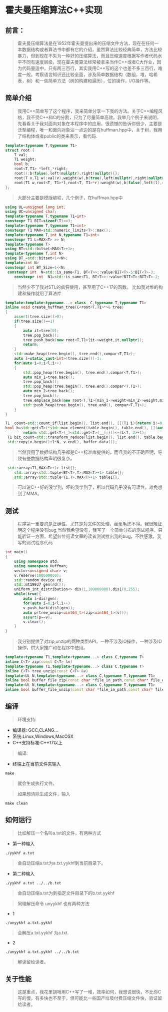 #  霍夫曼压缩算法C++实现
## 前言：
> 霍夫曼压缩算法是在1952年霍夫曼提出来的压缩文件方法，现在在任何一本数据结构或者算法书中都有它的介绍，虽然算法比较经典简单，方法比较暴力，但到现在不失为一种好的压缩算法，而且压缩速度根据写作者代码水平不同有速度层级，现在霍夫曼算法经常被拿来当作C++或者C大作业，因为代码量适中，只有两三百行，其实我用C++写的这个也差不多三百行，难度一般。考察语言知识还比较全面，涉及简单数据结构（数组，堆，哈希表，树）和一些简单方法（树的构建和遍历），位的操作，I/O操作等。
## 简单介绍
>  我用C++简单写了这个程序，我来简单分享一下我的方法。关于C++编程风格，我不受C++和C的分割，只为了尽量简单高效。我举几个例子来说明，先看看关于我对面向对象在本程序中的应用，很遗憾的告诉你很少，主要是泛型编程，唯一和面向对象沾一点边的是在huffman.hpp中，关于树，我用了结构体或者public的类来表示，看代码.     


```C++
template<typename T,typename T1>
struct root {
    T val;
    T1 weight;
    bool b;
    root<T,T1> *left,*right;
    root():b(false),left(nullptr),right(nullptr){};
    root(T v,T1 w):val(v),weight(w),b(true),left(nullptr),right(nullptr){};
    root(T1 w,root<T, T1>*l,root<T, T1>*r):weight(w),b(false),left(l),right(r){};
};
``` 
> 大部分主要是模版编程，几个例子，在huffman.hpp中 

```C++
using UL=unsigned long int;
using UC=unsigned char;
template<typename T,typename T1=int>
constexpr T1 BIT=sizeof(T)<<3;
template<typename T,typename T1=int>
constexpr T1 MAX=std::numeric_limits<T>::max();
template<typename T,int N,typename T1=int>
constexpr T1 L=MAX<T> >> N;
template<typename T>
using BT=std::bitset<MAX<T>+1>;
template<typename T,int N>
using BT_=std::bitset<1<<N>;
template<int N>
constexpr int BT_Size=1<<N;
 constexpr int  N=std::is_same<T1, BT<T>>::value?BIT<T>-5:BIT<T>-3;
    constexpr int  N1=std::is_same<T1, BT<T>>::value?BIT<T>:BIT<T>-2;
```
> 当然少不了我对STL的疯狂使用，甚至用了C++17的函数。
比如我对堆的构建和操作就用了算法库 
```C++
template<template<typename...> class  C,typename T,typename T1>
inline void create_huffman_tree(C<root<T,T1>*>& tree)
{
    assert(tree.size()>0);
    if(tree.size()==1)
    {
        auto it=tree[0];
        tree.pop_back();
        tree.push_back(new root<T,T1>{it->weight,it,nullptr});
        return;
    }
    std::make_heap(tree.begin(), tree.end(),compar<T,T1>);
    auto l=static_cast<int>(tree.size())-1;
    for(auto i=0;i<l;i++)
    {
        std::pop_heap(tree.begin(), tree.end(),compar<T,T1>);
        auto min_1=tree.back();
        tree.pop_back();
        std::pop_heap(tree.begin(), tree.end(),compar<T,T1>);
        auto min_2=tree.back();
        tree.pop_back();
        tree.emplace_back(new root<T,T1>{min_1->weight+min_2->weight,min_1,min_2});
        std::push_heap(tree.begin(), tree.end(), compar<T,T1>);
    }
}
```
```C++
T1 _count=std::count_if(list.begin(), list.end(), [](T1 i){return i!=0;});
bool b=std::get<T>(*std::max_element(table.begin(), table.end(), [](auto &_,auto &__){
        return std::get<T>(_)<std::get<T>(__);}))<=(L<T, 2>+1);
 T1 bit_count=std::transform_reduce(list.begin(), list.end(), table.begin(), 0, std::plus<>(), [](auto &_,auto &__)->T1{return _*static_cast<T1>(std::get<T>(__));});
 std::copy(v.begin()+l*N, v.end(), buffer.data());

```
> 当然我用了数据结构几乎都是C+=标准库提供的，而且我的不正确声明，导致有些数据结构声明很复杂。
```C++
 std::array<T1,MAX<T>+1> list{};
    std::array<std::tuple<BT<T>,T>,MAX<T>+1> table{};
    std::array<std::tuple<T1,T>,MAX<T>+1> table1{};
``` 
> 可以说C++好的没学到，坏的我学到了，所以代码几乎没有可读性，难免想到了MMA。 


## 测试
> 程序第一重要的是正确性，尤其是对文件的处理，丝毫毛虎不得。我很难证明这个程序没有bug,当然我希望没有，我写了一个简单分布的测试程序，只能验证一方面，希望各位阅读文章的读者测试找出我的bug，不胜感激。我写的测试程序代码 
```C++
int main()
{
    using namespace std;
    using namespace Huffman;
    vector<unsigned char> v;
    v.reserve(100000000);
    std::random_device rd;
    std::mt19937 gen(rd());
    uniform_int_distribution<> dis(1,100000000),dis1(0,255);
    while(true){
        auto l=dis(gen);
        for(auto i=0;i<l;i++)
        v.push_back(dis1(gen));
        auto p(tree_unzip<uint64_t>(zip<uint64_t>(v)));
        assert(p==v);
        v.clear();
    }
}
```
> 我分别提供了对zip,unzip的两种类型API，一种不涉及IO操作，一种涉及IO操作，供大家推广和在程序中使用。 
```C++
template<typename T1,template<typename...> class C,typename T>
inline C<T> zip(const C<T> &v)
template<typename T1,template<typename...> class C,typename T>
inline C<T> tree_unzip(const C<T> &v)
template<UL N,template<typename...> class C,typename T,typename T1>
inline bool buffer_file_zip(const char *file_in_path,const char* file_out_path)
template<UL N,template<typename...> class C,typename T,typename T1>
inline bool buffer_file_unzip(const char *file_in_path,const char* file_out_path)
```
## 编译
> 环境支持: 
+ 编译器: GCC,CLANG... 
+ 系统:Linux,Windows,MacOSX 
+ C++支持标准:C++17以上
> 编译:
+ 终端上在当前文件夹输入 
```
make
```
> 就会生成执行文件。 

> 如果想清除生成文件，输入 
```
make clean
```
## 如何运行
> 比如解压一个名叫a.txt的文件，有两种方式 
+ 第一种输入
```
./yykhf a.txt
```
>会自动压缩a.txt为a.txt.yykhf到当前目录下。

+ 第二种输入 
``` 
./yykhf a.txt ../../b.txt
```
> 会自动压缩a.txt为到指定文件目录下的b.txt.yykhf

> 同理解压命令 unyykhf 也有两种方法 
+ 1
``` 
./unyykhf a.txt.yykhf
```
> 会解压a.txt.yykhf 为a.txt.
+ 2
```
./unyykhf a.txt.yykhf ../../b.txt
```
> 解读留给读者。

## 关于性能
> 这是重点，我花里胡哨用C++写了一堆，效率如何，我想说很快，不比你C写的慢，有多快也不至于，但可能比一些国产垃圾付费压缩文件快，验证留给读者。